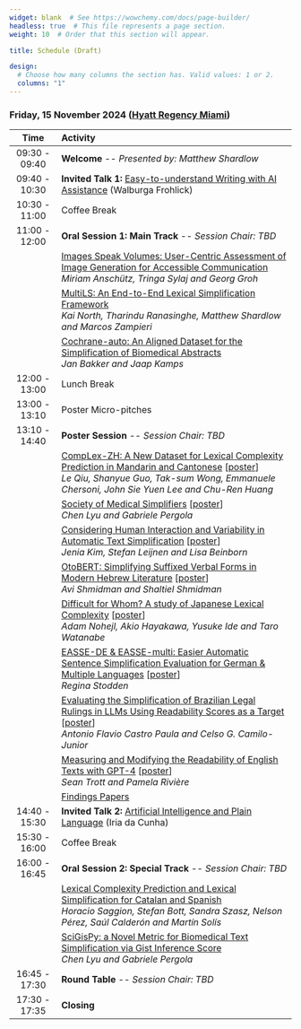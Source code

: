 ```yaml
---
widget: blank  # See https://wowchemy.com/docs/page-builder/
headless: true  # This file represents a page section.
weight: 10  # Order that this section will appear.

title: Schedule (Draft)

design:
  # Choose how many columns the section has. Valid values: 1 or 2.
  columns: "1"
---
```


### Friday, 15 November 2024 ([Hyatt Regency Miami](https://www.hyatt.com/hyatt-regency/en-US/miarm-hyatt-regency-miami))


 | Time<br> | Activity |
| :---: | :----------- |
| 09:30 - 09:40 | **Welcome** -- *Presented by: Matthew Shardlow*|
| 09:40 - 10:30 | **Invited Talk 1:** [Easy-to-understand Writing with AI Assistance](../talks/frohlich) (Walburga Frohlick) |
| 10:30 - 11:00 | Coffee Break |
| 11:00 - 12:00 | **Oral Session 1: Main Track** -- *Session Chair: TBD* |
|  | [Images Speak Volumes: User-Centric Assessment of Image Generation for Accessible Communication](https://arxiv.org/abs/2410.03430) <br>*Miriam Anschütz, Tringa Sylaj and Georg Groh* |
|  | [MultiLS: An End-to-End Lexical Simplification Framework]() <br>*Kai North, Tharindu Ranasinghe, Matthew Shardlow and Marcos Zampieri* |
|  | [Cochrane-auto: An Aligned Dataset for the Simplification of Biomedical Abstracts]() <br>*Jan Bakker and Jaap Kamps* |
| 12:00 - 13:00 | Lunch Break |
| 13:00 - 13:10 | Poster Micro-pitches |
| 13:10 - 14:40 | **Poster Session** -- *Session Chair: TBD* |
|  | [CompLex-ZH: A New Dataset for Lexical Complexity Prediction in Mandarin and Cantonese]() [[poster]()] <br>*Le Qiu, Shanyue Guo, Tak-sum Wong, Emmanuele Chersoni, John Sie Yuen Lee and Chu-Ren Huang* |
|  | [Society of Medical Simplifiers](https://arxiv.org/abs/2410.09631) [[poster]()] <br>*Chen Lyu and Gabriele Pergola* |
|  | [Considering Human Interaction and Variability in Automatic Text Simplification]() [[poster](./posters/kim-etal-2024-considering.pdf)] <br>*Jenia Kim, Stefan Leijnen and Lisa Beinborn* |
|  | [OtoBERT: Simplifying Suffixed Verbal Forms in Modern Hebrew Literature]() [[poster]()] <br>*Avi Shmidman and Shaltiel Shmidman* |
|  | [Difficult for Whom? A study of Japanese Lexical Complexity](https://arxiv.org/abs/2410.18567) [[poster]()] <br>*Adam Nohejl, Akio Hayakawa, Yusuke Ide and Taro Watanabe* |
|  | [EASSE-DE & EASSE-multi: Easier Automatic Sentence Simplification Evaluation for German & Multiple Languages](https://arxiv.org/abs/2404.03563) [[poster]()] <br>*Regina Stodden* |
|  | [Evaluating the Simplification of Brazilian Legal Rulings in LLMs Using Readability Scores as a Target]() [[poster]()] <br>*Antonio Flavio Castro Paula and Celso G. Camilo-Junior* |
|  | [Measuring and Modifying the Readability of English Texts with GPT-4](https://arxiv.org/abs/2410.14028) [[poster](./posters/trott-riviere-2024-measuring.pdf)] <br>*Sean Trott and Pamela Rivière* |
|  | [Findings Papers]() |
| 14:40 - 15:30 | **Invited Talk 2:** [Artificial Intelligence and Plain Language](../talks/dacunha) (Iria da Cunha) |
| 15:30 - 16:00 | Coffee Break |
| 16:00 - 16:45 | **Oral Session 2: Special Track** -- *Session Chair: TBD* |
|  | [Lexical Complexity Prediction and Lexical Simplification for Catalan and Spanish]() <br>*Horacio Saggion, Stefan Bott, Sandra Szasz, Nelson Pérez, Saúl Calderón and Martín Solís* |
|  | [SciGisPy: a Novel Metric for Biomedical Text Simplification via Gist Inference Score](https://arxiv.org/abs/2410.09632) <br>*Chen Lyu and Gabriele Pergola* |
| 16:45 - 17:30 | **Round Table** -- *Session Chair:  TBD* |
| 17:30 - 17:35 | **Closing** |
